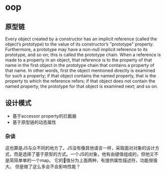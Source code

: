 # oop

## 原型链
Every object created by a constructor has an implicit reference (called the object’s prototype) to the value of its constructor’s "prototype" property. Furthermore, a prototype may have a non-null implicit reference to its prototype, and so on; this is called the prototype chain. When a reference is made to a property in an object, that reference is to the property of that name in the first object in the prototype chain that contains a property of that name. In other words, first the object mentioned directly is examined for such a property; if that object contains the named property, that is the property to which the reference refers; if that object does not contain the named property, the prototype for that object is examined next; and so on.

## 设计模式
- 基于accessor property的拦截器
- 基于原型链的动态属性

### 杂谈
这也算是JS与众不同的地方了。JS没有像其他语言一样，采取面对对象的设计方式，而是选择了基于原型的方式。一个JS的对象，他有由键值组成的，但他又不是简简单单的一个map。
它的值分为上面两种，有提供属性描述符，功能很强大。
但是做了这么多会不会影响性能？


